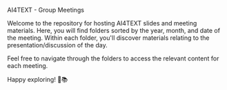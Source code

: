 AI4TEXT - Group Meetings

Welcome to the repository for hosting AI4TEXT slides and meeting materials. Here, you will find folders sorted by the year, month, and date of the meeting. Within each folder, you'll discover materials relating to the presentation/discussion of the day.

Feel free to navigate through the folders to access the relevant content for each meeting.

Happy exploring! 🚀📚
